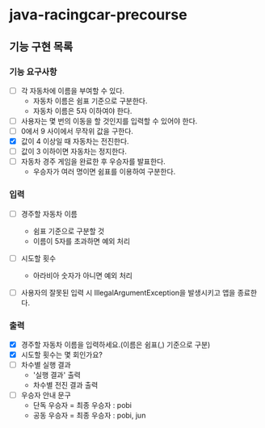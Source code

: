 # java-racingcar-precourse

## 기능 구현 목록

### 기능 요구사항

- [ ] 각 자동차에 이름을 부여할 수 있다.
    - 자동차 이름은 쉼표 기준으로 구분한다.
    - 자동차 이름은 5자 이하여야 한다.
- [ ] 사용자는 몇 번의 이동을 할 것인지를 입력할 수 있어야 한다.
- [ ] 0에서 9 사이에서 무작위 값을 구한다.
- [X] 값이 4 이상일 때 자동차는 전진한다.
- [ ] 값이 3 이하이면 자동차는 정지한다.
- [ ] 자동차 경주 게임을 완료한 후 우승자를 발표한다.
    - 우승자가 여러 명이면 쉼표를 이용하여 구분한다.

### 입력

- [ ] 경주할 자동차 이름
    - 쉼표 기준으로 구분할 것
    - 이름이 5자를 초과하면 예외 처리

- [ ] 시도할 횟수
    - 아라비아 숫자가 아니면 예외 처리

- [ ] 사용자의 잘못된 입력 시 IllegalArgumentException을 발생시키고 앱을 종료한다.

### 출력

- [X] 경주할 자동차 이름을 입력하세요.(이름은 쉼표(,) 기준으로 구분)
- [X] 시도할 횟수는 몇 회인가요?
- [ ] 차수별 실행 결과
    - '실행 결과' 출력
    - 차수별 전진 결과 출력
- [ ] 우승자 안내 문구
    - 단독 우승자 = 최종 우승자 : pobi
    - 공동 우승자 = 최종 우승자 : pobi, jun